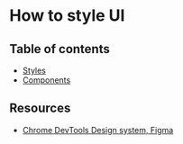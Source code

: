 # How to style UI

## Table of contents

*   [Styles](styles.md)
*   [Components](components.md)

## Resources
* [Chrome DevTools Design system, Figma](https://www.figma.com/design/A5iQBBNAe5zPFpJvUzUgW8/CDT-design-kit)
